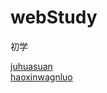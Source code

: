 # webStudy
初学

<a href="http://ollehz.github.io/webStudy/juhuasuan/index.html" target="_blank">juhuasuan</a> </br>
<a href="http://ollehz.github.io/webStudy/haoxinwangluo/index.html" target="_blank">haoxinwagnluo</a> </br>

